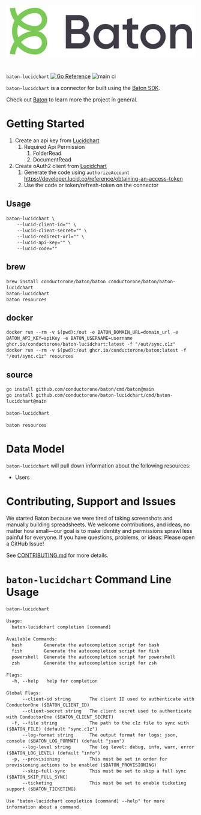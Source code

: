 ![Baton Logo](./baton-logo.png)

#

`baton-lucidchart` [![Go Reference](https://pkg.go.dev/badge/github.com/conductorone/baton-lucidchart.svg)](https://pkg.go.dev/github.com/conductorone/baton-lucidchart) ![main ci](https://github.com/conductorone/baton-lucidchart/actions/workflows/main.yaml/badge.svg)

`baton-lucidchart` is a connector for built using the [Baton SDK](https://github.com/conductorone/baton-sdk).

Check out [Baton](https://github.com/conductorone/baton) to learn more the project in general.

# Getting Started

1. Create an api key from [Lucidchart](https://developer.lucid.co/reference/creating-a-key)
    1. Required Api Permission
        1. FolderRead
        2. DocumentRead
2. Create oAuth2 client from [Lucidchart](https://developer.lucid.co/reference/client-creation)
    1. Generate the code using `authorizeAccount` https://developer.lucid.co/reference/obtaining-an-access-token
    2. Use the code or token/refresh-token on the connector

## Usage

```
baton-lucidchart \
    --lucid-client-id="" \
    --lucid-client-secret="" \
    --lucid-redirect-url="" \
    --lucid-api-key="" \
    --lucid-code=""
```

## brew

```
brew install conductorone/baton/baton conductorone/baton/baton-lucidchart
baton-lucidchart
baton resources
```

## docker

```
docker run --rm -v $(pwd):/out -e BATON_DOMAIN_URL=domain_url -e BATON_API_KEY=apiKey -e BATON_USERNAME=username ghcr.io/conductorone/baton-lucidchart:latest -f "/out/sync.c1z"
docker run --rm -v $(pwd):/out ghcr.io/conductorone/baton:latest -f "/out/sync.c1z" resources
```

## source

```
go install github.com/conductorone/baton/cmd/baton@main
go install github.com/conductorone/baton-lucidchart/cmd/baton-lucidchart@main

baton-lucidchart

baton resources
```

# Data Model

`baton-lucidchart` will pull down information about the following resources:

- Users

# Contributing, Support and Issues

We started Baton because we were tired of taking screenshots and manually
building spreadsheets. We welcome contributions, and ideas, no matter how
small&mdash;our goal is to make identity and permissions sprawl less painful for
everyone. If you have questions, problems, or ideas: Please open a GitHub Issue!

See [CONTRIBUTING.md](https://github.com/ConductorOne/baton/blob/main/CONTRIBUTING.md) for more details.

# `baton-lucidchart` Command Line Usage

```
baton-lucidchart

Usage:
  baton-lucidchart completion [command]

Available Commands:
  bash        Generate the autocompletion script for bash
  fish        Generate the autocompletion script for fish
  powershell  Generate the autocompletion script for powershell
  zsh         Generate the autocompletion script for zsh

Flags:
  -h, --help   help for completion

Global Flags:
      --client-id string       The client ID used to authenticate with ConductorOne ($BATON_CLIENT_ID)
      --client-secret string   The client secret used to authenticate with ConductorOne ($BATON_CLIENT_SECRET)
  -f, --file string            The path to the c1z file to sync with ($BATON_FILE) (default "sync.c1z")
      --log-format string      The output format for logs: json, console ($BATON_LOG_FORMAT) (default "json")
      --log-level string       The log level: debug, info, warn, error ($BATON_LOG_LEVEL) (default "info")
  -p, --provisioning           This must be set in order for provisioning actions to be enabled ($BATON_PROVISIONING)
      --skip-full-sync         This must be set to skip a full sync ($BATON_SKIP_FULL_SYNC)
      --ticketing              This must be set to enable ticketing support ($BATON_TICKETING)

Use "baton-lucidchart completion [command] --help" for more information about a command.
```
